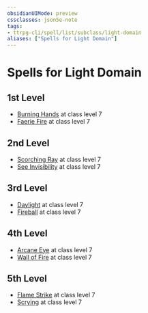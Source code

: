 ```yaml
---
obsidianUIMode: preview
cssclasses: json5e-note
tags:
- ttrpg-cli/spell/list/subclass/light-domain
aliases: ["Spells for Light Domain"]
---
```

# Spells for Light Domain

## 1st Level

- [Burning Hands](2-Mechanics/CLI/spells/burning-hands-xphb.md "XPHB") at class level 7
- [Faerie Fire](2-Mechanics/CLI/spells/faerie-fire-xphb.md "XPHB") at class level 7

## 2nd Level

- [Scorching Ray](2-Mechanics/CLI/spells/scorching-ray-xphb.md "XPHB") at class level 7
- [See Invisibility](2-Mechanics/CLI/spells/see-invisibility-xphb.md "XPHB") at class level 7

## 3rd Level

- [Daylight](2-Mechanics/CLI/spells/daylight-xphb.md "XPHB") at class level 7
- [Fireball](2-Mechanics/CLI/spells/fireball-xphb.md "XPHB") at class level 7

## 4th Level

- [Arcane Eye](2-Mechanics/CLI/spells/arcane-eye-xphb.md "XPHB") at class level 7
- [Wall of Fire](2-Mechanics/CLI/spells/wall-of-fire-xphb.md "XPHB") at class level 7

## 5th Level

- [Flame Strike](2-Mechanics/CLI/spells/flame-strike-xphb.md "XPHB") at class level 7
- [Scrying](2-Mechanics/CLI/spells/scrying-xphb.md "XPHB") at class level 7